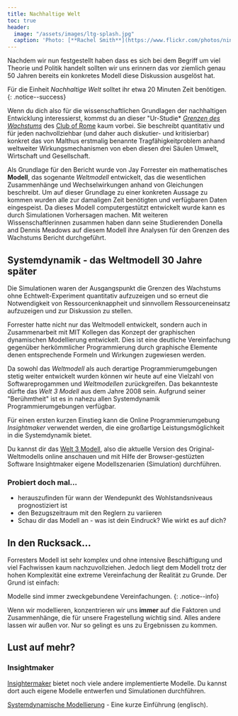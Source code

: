 ```yaml
---
title: Nachhaltige Welt
toc: true
header:
  image: "/assets/images/ltg-splash.jpg"
  caption: 'Photo: [**Rachel Smith**](https://www.flickr.com/photos/ninmah/)'  
---
```



Nachdem wir nun festgestellt haben dass es sich bei dem Begriff um viel Theorie und Politik handelt sollten wir uns erinnern das vor ziemlich genau 50 Jahren bereits ein konkretes Modell diese Diskussion ausgelöst hat. 
<!--more-->

Für die Einheit *Nachhaltige Welt* solltet ihr etwa 20 Minuten Zeit benötigen.
{: .notice--success} 

Wenn du dich also für die wissenschaftlichen Grundlagen der nachhaltigen Entwicklung interessierst, kommst du an dieser "Ur-Studie*  *[Grenzen des Wachstums](https://www.clubofrome.org/publication/the-limits-to-growth/)* des [Club of Rome](https://de.wikipedia.org/wiki/Club_of_Rome) kaum vorbei. Sie beschreibt quantitativ und für jeden nachvollziehbar (und daher auch diskutier- und kritisierbar) konkret das von Malthus erstmalig benannte Tragfähigkeitproblem anhand weltweiter Wirkungsmechanismen von eben diesen drei Säulen Umwelt, Wirtschaft und Gesellschaft. 

Als Grundlage für den Bericht wurde von Jay Forrester ein mathematisches **Modell**, das sogenante *Weltmodell* entwickelt, das die wesentlichen Zusammenhänge und Wechselwirkungen anhand von Gleichungen beschreibt. Um auf dieser Grundlage zu einer konkreten Aussage zu kommen wurden alle zur damaligen Zeit benötigten und verfügbaren Daten eingespeist. Da dieses Modell computergestützt entwickelt wurde kann es durch Simulationen Vorhersagen machen. Mit weiteren Wissenschaftlerinnen zusammen haben dann seine Studierenden Donella and Dennis Meadows auf diesem Modell ihre Analysen für den Grenzen des Wachstums Bericht durchgeführt. 

## Systemdynamik - das Weltmodell 30 Jahre später
Die Simulationen waren der Ausgangspunkt die Grenzen des Wachstums ohne Echtwelt-Experiment quantitativ aufzuzeigen und so erneut die Notwendigkeit von Ressourcenknappheit und sinnvollem Ressourceneinsatz aufzuzeigen und zur Diskussion zu stellen.  

Forrester hatte nicht nur das Weltmodell entwickelt, sondern auch in Zusammenarbeit mit MIT Kollegen das Konzept der graphischen dynamischen Modellierung entwickelt. Dies ist eine deutliche Vereinfachung gegenüber herkömmlicher Programmierung durch graphische Elemente denen entsprechende Formeln und Wirkungen zugewiesen werden. 

Da sowohl das *Weltmodell*  als auch derartige Programmierumgebungen stetig weiter entwickelt wurden können wir heute auf eine Vielzahl von Softwareprogammen und *Weltmodellen* zurückgreifen. Das bekannteste dürfte das  *Welt 3 Modell* aus dem Jahre 2008 sein. Aufgrund seiner "Berühmtheit" ist es in nahezu allen Systemdynamik Programmierumgebungen verfügbar. 

Für einen ersten kurzen Einstieg kann die Online Programmierumgebung *Insightmaker* verwendet werden, die eine großartige Leistungsmöglichkeit in die Systemdynamik bietet.    

Du kannst dir das [Welt 3 Modell](https://insightmaker.com/insight/1954/The-World3-Model-Classic-World-Simulation), also die aktuelle Version des Original-Weltmodells online anschauen und mit Hilfe der Browser-gestüzten Software Insightmaker eigene Modellszenarien (Simulation) durchführen.

### Probiert doch mal...

* herauszufinden für wann der Wendepunkt des Wohlstandsniveaus prognostiziert ist
* den Bezugszeitraum mit den Reglern zu variieren
* Schau dir das Modell an - was ist dein Eindruck? Wie wirkt es auf dich?

## In den Rucksack...

Forresters Modell ist sehr komplex und ohne intensive Beschäftigung und viel Fachwissen kaum nachzuvollziehen. Jedoch liegt dem Modell trotz der hohen Komplexität eine extreme Vereinfachung der Realität zu Grunde. Der Grund ist einfach:

Modelle sind immer zweckgebundene Vereinfachungen.
{: .notice--info} 

Wenn wir modellieren, konzentrieren wir uns **immer** auf die Faktoren und Zusammenhänge, die für unsere Fragestellung wichtig sind. Alles andere lassen wir außen vor. Nur so gelingt es uns zu Ergebnissen zu kommen. 

## Lust auf mehr?

### Insightmaker
[Insightermaker](https://insightmaker.com/) bietet noch viele andere implementierte Modelle. Du kannst dort auch eigene Modelle entwerfen und Simulationen durchführen. 

[Systemdynamische Modellierung](https://www.youtube.com/watch?v=AnTwZVviXyY&t=627s) - Eine kurze Einführung (englisch). 





